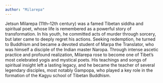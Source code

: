 ```yaml
---
author: "Milarepa"
---
```


Jetsun Milarepa (11th–12th century) was a famed Tibetan siddha and spiritual poet, whose life is remembered as a powerful story of transformation. In his youth, he committed acts of murder through sorcery, but later came to deeply regret his actions. Seeking redemption, he turned to Buddhism and became a devoted student of Marpa the Translator, who was himself a disciple of the Indian master Naropa. Through intense ascetic practice and profound realization, Milarepa rose to become one of Tibet’s most celebrated yogis and mystical poets. His teachings and songs of spiritual insight left a lasting legacy, and he became the teacher of several legendary disciples, most notably Gampopa, who played a key role in the formation of the Kagyu school of Tibetan Buddhism.